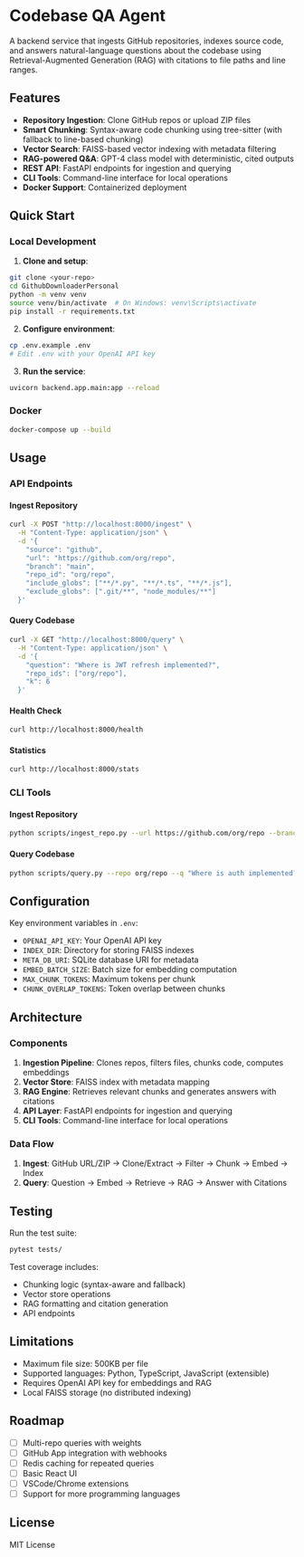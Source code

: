 # Codebase QA Agent

A backend service that ingests GitHub repositories, indexes source code, and answers natural-language questions about the codebase using Retrieval-Augmented Generation (RAG) with citations to file paths and line ranges.

## Features

- **Repository Ingestion**: Clone GitHub repos or upload ZIP files
- **Smart Chunking**: Syntax-aware code chunking using tree-sitter (with fallback to line-based chunking)
- **Vector Search**: FAISS-based vector indexing with metadata filtering
- **RAG-powered Q&A**: GPT-4 class model with deterministic, cited outputs
- **REST API**: FastAPI endpoints for ingestion and querying
- **CLI Tools**: Command-line interface for local operations
- **Docker Support**: Containerized deployment

## Quick Start

### Local Development

1. **Clone and setup**:
```bash
git clone <your-repo>
cd GithubDownloaderPersonal
python -m venv venv
source venv/bin/activate  # On Windows: venv\Scripts\activate
pip install -r requirements.txt
```

2. **Configure environment**:
```bash
cp .env.example .env
# Edit .env with your OpenAI API key
```

3. **Run the service**:
```bash
uvicorn backend.app.main:app --reload
```

### Docker

```bash
docker-compose up --build
```

## Usage

### API Endpoints

#### Ingest Repository
```bash
curl -X POST "http://localhost:8000/ingest" \
  -H "Content-Type: application/json" \
  -d '{
    "source": "github",
    "url": "https://github.com/org/repo",
    "branch": "main",
    "repo_id": "org/repo",
    "include_globs": ["**/*.py", "**/*.ts", "**/*.js"],
    "exclude_globs": [".git/**", "node_modules/**"]
  }'
```

#### Query Codebase
```bash
curl -X GET "http://localhost:8000/query" \
  -H "Content-Type: application/json" \
  -d '{
    "question": "Where is JWT refresh implemented?",
    "repo_ids": ["org/repo"],
    "k": 6
  }'
```

#### Health Check
```bash
curl http://localhost:8000/health
```

#### Statistics
```bash
curl http://localhost:8000/stats
```

### CLI Tools

#### Ingest Repository
```bash
python scripts/ingest_repo.py --url https://github.com/org/repo --branch main --repo org/repo
```

#### Query Codebase
```bash
python scripts/query.py --repo org/repo --q "Where is auth implemented?"
```

## Configuration

Key environment variables in `.env`:

- `OPENAI_API_KEY`: Your OpenAI API key
- `INDEX_DIR`: Directory for storing FAISS indexes
- `META_DB_URI`: SQLite database URI for metadata
- `EMBED_BATCH_SIZE`: Batch size for embedding computation
- `MAX_CHUNK_TOKENS`: Maximum tokens per chunk
- `CHUNK_OVERLAP_TOKENS`: Token overlap between chunks

## Architecture

### Components

1. **Ingestion Pipeline**: Clones repos, filters files, chunks code, computes embeddings
2. **Vector Store**: FAISS index with metadata mapping
3. **RAG Engine**: Retrieves relevant chunks and generates answers with citations
4. **API Layer**: FastAPI endpoints for ingestion and querying
5. **CLI Tools**: Command-line interface for local operations

### Data Flow

1. **Ingest**: GitHub URL/ZIP → Clone/Extract → Filter → Chunk → Embed → Index
2. **Query**: Question → Embed → Retrieve → RAG → Answer with Citations

## Testing

Run the test suite:

```bash
pytest tests/
```

Test coverage includes:
- Chunking logic (syntax-aware and fallback)
- Vector store operations
- RAG formatting and citation generation
- API endpoints

## Limitations

- Maximum file size: 500KB per file
- Supported languages: Python, TypeScript, JavaScript (extensible)
- Requires OpenAI API key for embeddings and RAG
- Local FAISS storage (no distributed indexing)

## Roadmap

- [ ] Multi-repo queries with weights
- [ ] GitHub App integration with webhooks
- [ ] Redis caching for repeated queries
- [ ] Basic React UI
- [ ] VSCode/Chrome extensions
- [ ] Support for more programming languages

## License

MIT License
